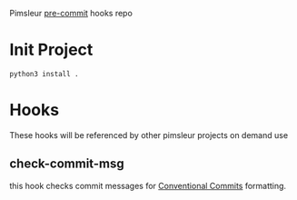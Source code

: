 Pimsleur [pre-commit](https://pre-commit.com/) hooks repo

# Init Project
```shell
python3 install .
```

# Hooks

These hooks will be referenced by other pimsleur projects on demand
use

## check-commit-msg
this hook checks commit messages for [Conventional Commits](https://www.conventionalcommits.org/en/v1.0.0/) formatting.